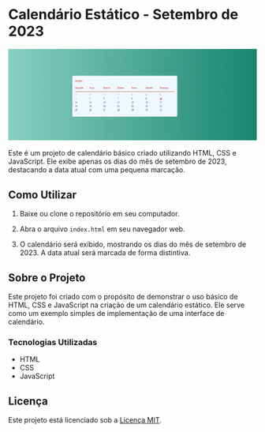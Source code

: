 # Calendário Estático - Setembro de 2023

![Calendário](./img.projeto.calendario.png)

Este é um projeto de calendário básico criado utilizando HTML, CSS e JavaScript. Ele exibe apenas os dias do mês de setembro de 2023, destacando a data atual com uma pequena marcação.

## Como Utilizar

1. Baixe ou clone o repositório em seu computador.

2. Abra o arquivo `index.html` em seu navegador web.

3. O calendário será exibido, mostrando os dias do mês de setembro de 2023. A data atual será marcada de forma distintiva.

## Sobre o Projeto

Este projeto foi criado com o propósito de demonstrar o uso básico de HTML, CSS e JavaScript na criação de um calendário estático. Ele serve como um exemplo simples de implementação de uma interface de calendário.

### Tecnologias Utilizadas

- HTML
- CSS
- JavaScript

## Licença

Este projeto está licenciado sob a [Licença MIT](LICENSE).
